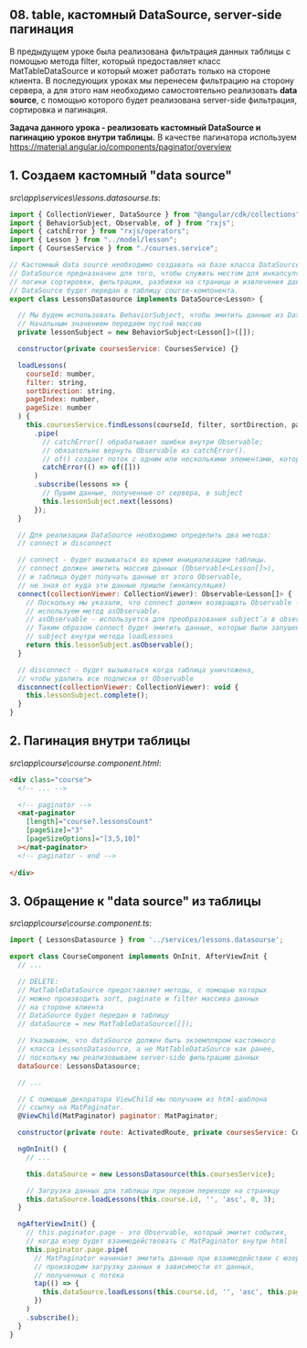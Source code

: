 ## 08. table, кастомный DataSource, server-side пагинация

В предыдущем уроке была реализована фильтрация данных таблицы с помощью метода filter, который предоставляет класс MatTableDataSource и который может работать только на стороне клиента. В последующих уроках мы перенесем фильтрацию на сторону сервера, а для этого нам необходимо самостоятельно реализовать **data source**, с помощью которого будет реализована server-side фильтрация, сортировка и пагинация.

**Задача данного урока - реализовать кастомный DataSource и пагинацию уроков внутри таблицы.** В качестве пагинатора используем https://material.angular.io/components/paginator/overview

## 1. Создаем кастомный "data source"

*src\app\services\lessons.datasourse.ts*:
```js
import { CollectionViewer, DataSource } from "@angular/cdk/collections";
import { BehaviorSubject, Observable, of } from "rxjs";
import { catchError } from "rxjs/operators";
import { Lesson } from "../model/lesson";
import { CoursesService } from "./courses.service";

// Кастомный data source необходимо создавать на базе класса DataSource.
// DataSource предназначен для того, чтобы служить местом для инкапсуляции 
// логики сортировки, фильтрации, разбивки на страницы и извлечения данных.
// DataSource будет передан в таблицу course-компонента.
export class LessonsDatasource implements DataSource<Lesson> {

  // Мы будем использовать BehaviorSubject, чтобы эмитить данные из DataSource.
  // Начальным значением передаем пустой массив
  private lessonSubject = new BehaviorSubject<Lesson[]>([]);

  constructor(private coursesService: CoursesService) {}

  loadLessons(
    courseId: number, 
    filter: string, 
    sortDirection: string, 
    pageIndex: number, 
    pageSize: number
  ) {
    this.coursesService.findLessons(courseId, filter, sortDirection, pageIndex, pageSize)
      .pipe(
        // catchError() обрабатывает ошибки внутри Observable;
        // обязательно вернуть Observable из catchError().
        // of() создает поток с одним или несколькими элементами, который завершается сразу после их отправки.
        catchError(() => of([]))
      )
      .subscribe(lessons => { 
        // Пушим данные, полученные от сервера, в subject
        this.lessonSubject.next(lessons)
      });
  }

  // Для реализации DataSource необходимо определить два метода:
  // connect и disconnect

  // connect - будет вызываться во время инициализации таблицы.
  // connect должен эмитить массив данных (Observable<Lesson[]>),
  // и таблица будет получать данные от этого Observable,
  // не зная от куда эти данные пришли (инкапсуляция)
  connect(collectionViewer: CollectionViewer): Observable<Lesson[]> {
    // Поскольку мы указали, что connect должен возвращать Observable -
    // используем метод asObservable.
    // asObservable - используется для преобразования subject’а в observable.
    // Таким образом connect будет эмитить данные, которые были запушены в 
    // subject внутри метода loadLessons
    return this.lessonSubject.asObservable();
  }

  // disconnect - будет вызываться когда таблица уничтожена, 
  // чтобы удалить все подписки от Observable
  disconnect(collectionViewer: CollectionViewer): void {
    this.lessonSubject.complete();
  }
}
```

## 2. Пагинация внутри таблицы

*src\app\course\course.component.html*:
```html
<div class="course">
  <!-- ... -->

  <!-- paginator -->
  <mat-paginator
    [length]="course?.lessonsCount"
    [pageSize]="3"
    [pageSizeOptions]="[3,5,10]"
  ></mat-paginator>
  <!-- paginator - end -->
  
</div>
```

## 3. Обращение к "data source" из таблицы

*src\app\course\course.component.ts*:
```js
import { LessonsDatasource } from '../services/lessons.datasourse';

export class CourseComponent implements OnInit, AfterViewInit {
  // ...

  // DELETE:
  // MatTableDataSource предоставляет методы, с помощью которых
  // можно производить sort, paginate и filter массива данных
  // на стороне клиента
  // DataSource будет передан в таблицу
  // dataSource = new MatTableDataSource([]);

  // Указываем, что dataSource должен быть экземпляром кастомного 
  // класса LessonsDatasource, а не MatTableDataSource как ранее,
  // поскольку мы реализовываем server-side фильтрацию данных
  dataSource: LessonsDatasource;

  // ...

  // С помощью декоратора ViewChild мы получаем из html-шаблона
  // ссылку на MatPaginator.
  @ViewChild(MatPaginator) paginator: MatPaginator;

  constructor(private route: ActivatedRoute, private coursesService: CoursesService) {}

  ngOnInit() {
    // ...

    this.dataSource = new LessonsDatasource(this.coursesService);

    // Загрузка данных для таблицы при первом переходе на страницу
    this.dataSource.loadLessons(this.course.id, '', 'asc', 0, 3);
  }

  ngAfterViewInit() {
    // this.paginator.page - это Observable, который эмитит события,
    // когда юзер будет взаимодействовать с MatPaginator внутри html
    this.paginator.page.pipe(
      // MatPaginator начинает эмитить данные при взаимодействии с юзером -
      // производим загрузку данных в зависимости от данных,
      // полученных с потока
      tap(() => {
        this.dataSource.loadLessons(this.course.id, '', 'asc', this.paginator.pageIndex, this.paginator.pageSize);
      })
    )
    .subscribe();
  }
}
```
